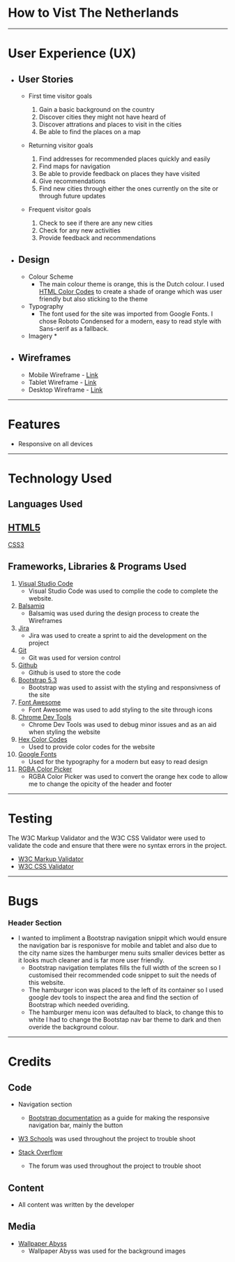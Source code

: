 # How to Vist The Netherlands
---
# User Experience (UX)

* ## User Stories
    * First time visitor goals
        1. Gain a basic background on the country
        2. Discover cities they might not have heard of
        3. Discover attrations and places to visit in the cities
        4. Be able to find the places on a map

    * Returning visitor goals
        1. Find addresses for recommended places quickly and easily
        2. Find maps for navigation
        3. Be able to provide feedback on places they have visited
        4. Give recommendations
        5. Find new cities through either the ones currently on the site or through future updates

    * Frequent visitor goals
        1. Check to see if there are any new cities
        2. Check for any new activities
        3. Provide feedback and recommendations

* ## Design
    * Colour Scheme
        * The main colour theme is orange, this is the Dutch colour. I used [HTML Color Codes](https://htmlcolorcodes.com/) to create a shade of orange which was user friendly but also sticking to the theme
    * Typography
        * The font used for the site was imported from Google Fonts. I chose Roboto Condensed for a modern, easy to read style with Sans-serif as a fallback.
    * Imagery
        *

* ## Wireframes
    * Mobile Wireframe - [Link](https://imgur.com/a/jJWagMW)
    * Tablet Wireframe - [Link](https://imgur.com/a/DBMiehy)
    * Desktop Wireframe - [Link](https://imgur.com/a/UZnnQt6)

---
# Features

* Responsive on all devices

---
# Technology Used

## Languages Used
[HTML5](https://en.wikipedia.org/wiki/HTML5)
--
[CSS3](https://en.wikipedia.org/wiki/CSS)

## Frameworks, Libraries & Programs Used
1. [Visual Studio Code](https://code.visualstudio.com/)
    * Visual Studio Code was used to complie the code to complete the website.
2. [Balsamiq](https://balsamiq.com/)
    * Balsamiq was used during the design process to create the Wireframes
3. [Jira](https://www.atlassian.com/software/jira)
    * Jira was used to create a sprint to aid the development on the project
3. [Git](https://git-scm.com/)
    * Git was used for version control
4. [Github](https://github.com/)
    * Github is used to store the code
5. [Bootstrap 5.3](https://getbootstrap.com/)
    * Bootstrap was used to assist with the styling and responsivness of the site
6. [Font Awesome](https://fontawesome.com/icons)
    * Font Awesome was used to add styling to the site through icons
7. [Chrome Dev Tools](https://developer.chrome.com/docs/devtools/)
    * Chrome Dev Tools was used to debug minor issues and as an aid when styling the website
8. [Hex Color Codes](https://htmlcolorcodes.com/)
    * Used to provide color codes for the website
9. [Google Fonts](https://fonts.google.com/)
    * Used for the typography for a modern but easy to read design
10. [RGBA Color Picker](https://rgbacolorpicker.com/)
    * RGBA Color Picker was used to convert the orange hex code to allow me to change the opicity of the header and footer

---
# Testing

The W3C Markup Validator and the W3C CSS Validator were used to validate the code and ensure that there were no syntax errors in the project.

* [W3C Markup Validator](https://validator.w3.org/)
* [W3C CSS Validator](https://validator.w3.org/)

---
# Bugs

### Header Section
* I wanted to impliment a Bootstrap navigation snippit which would ensure the navigation bar is responisve for mobile and tablet and also due to the city name sizes the hamburger menu suits smaller devices better as it looks much cleaner and is far more user friendly. 
    * Bootstrap navigation templates fills the full width of the screen so I customised their recommended code snippet to suit the needs of this website.
    * The hamburger icon was placed to the left of its container so I used google dev tools to inspect the area and find the section of Bootstrap which needed overiding.
    * The hamburger menu icon was defaulted to black, to change this to white I had to change the Bootstap nav bar theme to dark and then overide the background colour.

---
# Credits

## Code

* Navigation section
    * [Bootstrap documentation](https://getbootstrap.com/docs/5.3/getting-started/introduction/) as a guide for making the responsive navigation bar, mainly the button

* [W3 Schools](https://www.w3schools.com/) was used throughout the project to trouble shoot

* [Stack Overflow](https://stackoverflow.com/)
    * The forum was used throughout the project to trouble shoot

## Content

* All content was written by the developer

## Media

* [Wallpaper Abyss](https://wall.alphacoders.com/tag/netherlands-wallpapers)
    * Wallpaper Abyss was used for the background images


